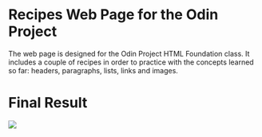 # Recipes Web Page for the Odin Project

The web page is designed for the Odin Project HTML Foundation class. It includes a couple of recipes in order to practice with the concepts learned so far: headers, paragraphs, lists, links and images.

# Final Result
![ ](https://github.com/MENENDEZGUERRA/odin-recipes/blob/main/result.gif)
